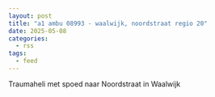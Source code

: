 ```yaml
---
layout: post
title: "a1 ambu 08993 - waalwijk, noordstraat regio 20"
date: 2025-05-08
categories: 
  - rss
tags: 
  - feed
---
```


Traumaheli met spoed naar Noordstraat in Waalwijk
